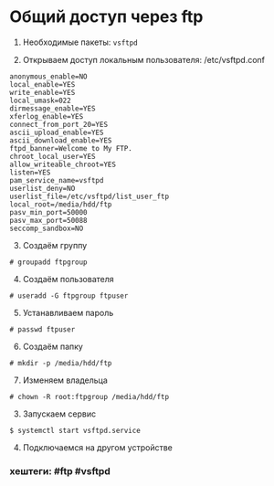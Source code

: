 # Общий доступ через ftp

1. Необходимые пакеты: `vsftpd`

2. Открываем доступ локальным пользователя: /etc/vsftpd.conf

~~~~
anonymous_enable=NO
local_enable=YES
write_enable=YES
local_umask=022
dirmessage_enable=YES
xferlog_enable=YES
connect_from_port_20=YES
ascii_upload_enable=YES
ascii_download_enable=YES
ftpd_banner=Welcome to My FTP.
chroot_local_user=YES
allow_writeable_chroot=YES
listen=YES
pam_service_name=vsftpd
userlist_deny=NO
userlist_file=/etc/vsftpd/list_user_ftp
local_root=/media/hdd/ftp
pasv_min_port=50000
pasv_max_port=50088
seccomp_sandbox=NO
~~~~

3. Создаём группу
~~~~
# groupadd ftpgroup
~~~~

4. Создаём пользователя
~~~~
# useradd -G ftpgroup ftpuser
~~~~

5. Устанавливаем пароль
~~~~
# passwd ftpuser
~~~~

6. Создаём папку
~~~~
# mkdir -p /media/hdd/ftp
~~~~

7. Изменяем владельца
~~~~
# chown -R root:ftpgroup /media/hdd/ftp
~~~~

3. Запускаем сервис
~~~~
$ systemctl start vsftpd.service
~~~~

4. Подключаемся на другом устройстве



### хештеги:  #ftp #vsftpd